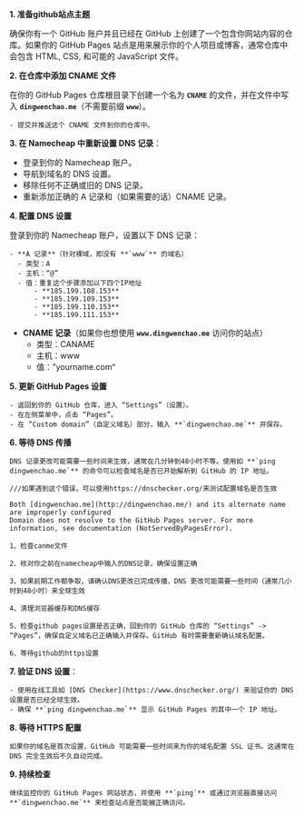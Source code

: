 
**1. 准备github站点主题**

   确保你有一个 GitHub 账户并且已经在 GitHub 上创建了一个包含你网站内容的仓库。如果你的 GitHub Pages 站点是用来展示你的个人项目或博客，通常仓库中会包含 HTML, CSS, 和可能的 JavaScript 文件。

**2. 在仓库中添加 CNAME 文件**

   在你的 GitHub Pages 仓库根目录下创建一个名为 **`CNAME`** 的文件，并在文件中写入 **`dingwenchao.me`**（不需要前缀 **`www`**）。

    - 提交并推送这个 CNAME 文件到你的仓库中。

**3. 在 Namecheap 中重新设置 DNS 记录**：

   - 登录到你的 Namecheap 账户。
   - 导航到域名的 DNS 设置。
   - 移除任何不正确或旧的 DNS 记录。
   - 重新添加正确的 A 记录和（如果需要的话）CNAME 记录。

**4. 配置 DNS 设置**

   登录到你的 Namecheap 账户，设置以下 DNS 记录：

    - **A 记录**（针对裸域，即没有 **`www`** 的域名）
      - 类型：A
      - 主机：“@”
      - 值：重复这个步骤添加以下四个IP地址
          - **185.199.108.153**
          - **185.199.109.153**
          - **185.199.110.153**
          - **185.199.111.153**
   - **CNAME 记录**（如果你也想使用 **`www.dingwenchao.me`** 访问你的站点）
       - 类型：CANAME
       - 主机：www
       - 值：”yourname.com“
    
**5. 更新 GitHub Pages 设置**
    
    - 返回到你的 GitHub 仓库，进入 “Settings”（设置）。
    - 在左侧菜单中，点击 “Pages”。
    - 在 “Custom domain”（自定义域名）部分，输入 **`dingwenchao.me`** 并保存。
    
**6. 等待 DNS 传播**
    
    DNS 记录更改可能需要一些时间来生效，通常在几分钟到48小时不等。使用如 **`ping dingwenchao.me`** 的命令可以检查域名是否已开始解析到 GitHub 的 IP 地址。
    
    ///如果遇到这个错误，可以使用https://dnschecker.org/来测试配置域名是否生效
    
    Both [dingwenchao.me](http://dingwenchao.me/) and its alternate name are improperly configured
    Domain does not resolve to the GitHub Pages server. For more information, see documentation (NotServedByPagesError).
    
    1、检查canme文件
    
    2、核对你之前在namecheap中输入的DNS记录，确保设置正确
    
    3、如果前期工作都争取，请确认DNS更改已完成传播，DNS 更改可能需要一些时间（通常几小时到48小时）来全球生效
    
    4、清理浏览器缓存和DNS缓存
    
    5、检查github pages设置是否正确，回到你的 GitHub 仓库的 “Settings” -> “Pages”，确保自定义域名已正确输入并保存。GitHub 有时需要重新确认域名配置。
    
    6、等待github的https设置
    
**7. 验证 DNS 设置**：
    
    - 使用在线工具如 [DNS Checker](https://www.dnschecker.org/) 来验证你的 DNS 设置是否已经全球生效。
    - 确保 **`ping dingwenchao.me`** 显示 GitHub Pages 的其中一个 IP 地址。
    
**8. 等待 HTTPS 配置**
    
    如果你的域名是首次设置，GitHub 可能需要一些时间来为你的域名配置 SSL 证书。这通常在 DNS 完全生效后不久自动完成。
    
**9. 持续检查**
    
    继续监控你的 GitHub Pages 网站状态，并使用 **`ping`** 或通过浏览器直接访问 **`dingwenchao.me`** 来检查站点是否能被正确访问。
